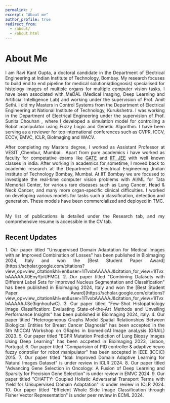 ```yaml
---
permalink: /
excerpt: "About me"
author_profile: true
redirect_from: 
  - /about/
  - /about.html
---
```


<h1>About Me </h1> 
<div style='text-align: justify;'>I am Ravi Kant Gupta, a doctoral candidate in the <a href="https://www.ee.iitb.ac.in" style="text-decoration: none;">Department of Electrical Engineering</a> at <a href="https://www.iitb.ac.in/" style="text-decoration: none;">Indian Institute of  Technology, Bombay</a>. My research focuses to build end to end pipeline for medical solutions(diognosis) specialised for histology images of multiple organs for multiple computer vision tasks. I have been associated with MeDAL (Medical Imaging, Deep Learning and Artificial Intelligence Lab) and working under the supervision of <a href="https://www.ee.iitb.ac.in/~asethi/" style="text-decoration: none;">Prof. Amit Sethi</a>. I did my Masters in Control Systems from the Department of Electrical Engineering at <a href="https://www.nitkkr.ac.in/" style="text-decoration: none;">National Institute of  Technology, Kurukshetra.</a> I was working in the <a href="http://www.nitkkr.in/control/" style="text-decoration: none;">Department of Electrical Engineering </a> under the supervision of <a href="[https://nitkkr.ac.in/author/sunita-chauhan/]" style="text-decoration: none;">Prof. Sunita Chouhan <a>, where I developed a simulation model for controlling a Robot manipulator using Fuzzy Logic and Genetic Algorithm. I have been serving as a reviewer for top international conferences such as CVPR, ICCV, ECCV, EMVC, ICLR, BioImaging and WACV.</div>  
<p>  </p>

<div style='text-align: justify;'>After completing my Masters degree, I worked as Assistant Professor at <a href="https://vesit.ves.ac.in" style="text-decoration: none;"> VESIT ,Chembur, Mumbai </a>. Apart from pure academics i have worked as faculty for competative exams like <a href="https://vesit.ves.ac.in">GATE</a> and <a href="https://vesit.ves.ac.in">IIT JEE</a> with well known classes in india. After working in academics for sometime, I moved back to academic research at the <a href="https://electrical.iitb.ac.in/" style="text-decoration: none;">Department of Electrical Engineering </a>,Indian Institute of Technology Bombay, Mumbai. At IIT Bombay we are focused to investigate the real-time computer vision problems with AI/ML for <a href="https://tmc.gov.in/" style="text-decoration: none;">Tata Memorial Center</a>, for various rare diseases such as Lung Cancer, Head & Neck Cancer, and many more organ-specific clinical difficulties. I worked on developing various models for tasks such a classification, detection and generation. These models have been commercialized and deployed in TMC.

<br>My list of publications is detailed under the Research tab, and my comprehensive resume is accessible in the CV tab.

<h2>Recent Updates </h2> 
1. Our paper titled "Unsupervised Domain Adaptation for Medical Images with an Improved Combination of Losses" has been published in Bioimaging 2024, Italy and won the [Best Student Paper Award](https://scholar.google.com/citations?view_op=view_citation&hl=en&user=1lTvxbAAAAAJ&citation_for_view=1lTvxbAAAAAJ:0EnyYjriUFMC).
2. Our paper titled "Combining Datasets with Different Label Sets for Improved Nucleus Segmentation and Classification" has been published in Bioimaging 2024, Italy and won the [Best Student Paper Award](https://scholar.google.com/citations?view_op=view_citation&hl=en&user=1lTvxbAAAAAJ&citation_for_view=1lTvxbAAAAAJ:Se3iqnhoufwC).
3. Our paper titled "Few-Shot Histopathology Image Classification: Evaluating State-of-the-Art Methods and Unveiling Performance Insights" has been published in BioImaging 2024, italy.
4. Our paper titled "Heterogeneous Graphs Model Spatial Relationships Between Biological Entities for Breast Cancer Diagnosis" has been accepted in the 5th MICCAI Workshop on GRaphs in biomedicAl Image anaLysis (GRAIL) 2023.
5. Our paper titled "EGFR Mutation Prediction of Lung Biopsy Images Using Deep Learning" has been accpeted in Bioimaging 2023, Lisbon, Portugal.
6. Our paper titled "Comparision of PID controller & adaptive neuro fuzzy controller for robot manipulator" has been accepted in IEEE (ICCIC) 2015. 
7. Our paper titled "Idal: Improved Domain Adaptive Learning for Natural Images Dataset" is under review in ICLR 2024. 
8. Our paper titled "Advancing Gene Selection in Oncology: A Fusion of Deep Learning and Sparsity for Precision Gene Selection" is under review in EMVC 2024.
9. Our paper titled "CHATTY: Coupled Holistic Adversarial Transport Terms with Yield for Unsupervised Domain Adaptation" is under review in ICLR 2024.
10. Our paper titled "Efficient Whole Slide Image Classification through Fisher Vector Representation" is under peer review in ECML 2024.

